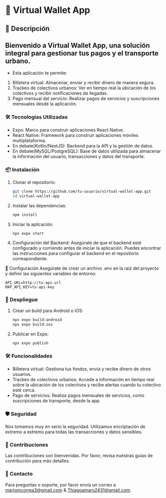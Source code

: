 # 🚀 Virtual Wallet App

## 📱 Descripción

## Bienvenido a Virtual Wallet App, una solución integral para gestionar tus pagos y el transporte urbano.

- Esta aplicación te permite:

1. Billetera virtual: Almacenar, enviar y recibir dinero de manera segura.
2. Trackeo de colectivos urbanos: Ver en tiempo real la ubicación de los colectivos y recibir notificaciones de llegadas.
3. Pago mensual del servicio: Realizar pagos de servicios y suscripciones mensuales desde la aplicación.

### 🛠️ Tecnologías Utilizadas

- Expo: Marco para construir aplicaciones React Native.
- React Native: Framework para construir aplicaciones móviles multiplataforma.
- En debate(Kotlin/NestJS): Backend para la API y la gestión de datos.
- En debate(MySQL/PostgreSQL): Base de datos utilizada para almacenar la información del usuario, transacciones y datos del transporte.

### 📦 Instalación

1. Clonar el repositorio:

   ```bash
   git clone https://github.com/tu-usuario/virtual-wallet-app.git
   cd virtual-wallet-app
   ```

2. Instalar las dependencias:

   ```bash
   npm install
   ```

3. Iniciar la aplicación:

   ```bash
   npx expo start
   ```

4. Configuración del Backend:
   Asegúrate de que el backend esté configurado y corriendo antes de iniciar la aplicación. Puedes encontrar las instrucciones para configurar el backend en el repositorio correspondiente.

🔧 Configuración
Asegúrate de crear un archivo .env en la raíz del proyecto y definir las siguientes variables de entorno:

    
    API_URL=http://tu-api-url
    MAP_API_KEY=tu-api-key

    
### 🚀 Despliegue

1. Crear un build para Android o iOS:

   ```bash
   npx expo build:android
   npx expo build:ios
   ```

2. Publicar en Expo:

   ```bash
   npx expo publish
   ```

### 🛠️ Funcionalidades

- Billetera virtual: Gestiona tus fondos, envía y recibe dinero de otros usuarios.
- Trackeo de colectivos urbanos: Accede a información en tiempo real sobre la ubicación de los colectivos y recibe alertas cuando tu colectivo esté cerca.
- Pago de servicios: Realiza pagos mensuales de servicios, como suscripciones de transporte, desde la app.

### 🛡️ Seguridad

Nos tomamos muy en serio la seguridad. Utilizamos encriptación de extremo a extremo para todas las transacciones y datos sensibles.

### 👥 Contribuciones

Las contribuciones son bienvenidas. Por favor, revisa nuestras guías de contribución para más detalles.

### 📧 Contacto

Para preguntas o soporte, por favor envía un correo a mariomcorrea3@gmail.com & Thiagoamaro2431@gmail.com.
